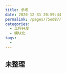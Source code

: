 ```yaml
---
title: 参考
date: 2020-12-31 20:59:44
permalink: /pages/75ed87/
categories:
  - 工程开发
  - 模块化
tags:
  -
---
```


## 未整理
